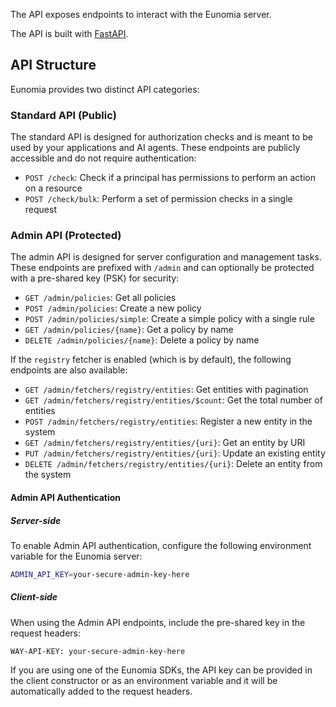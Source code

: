 The API exposes endpoints to interact with the Eunomia server.

The API is built with [FastAPI][fastapi-docs].

## API Structure

Eunomia provides two distinct API categories:

### Standard API (Public)

The standard API is designed for authorization checks and is meant to be used by your applications and AI agents. These endpoints are publicly accessible and do not require authentication:

- `POST /check`: Check if a principal has permissions to perform an action on a resource
- `POST /check/bulk`: Perform a set of permission checks in a single request

### Admin API (Protected)

The admin API is designed for server configuration and management tasks. These endpoints are prefixed with `/admin` and can optionally be protected with a pre-shared key (PSK) for security:

- `GET /admin/policies`: Get all policies
- `POST /admin/policies`: Create a new policy
- `POST /admin/policies/simple`: Create a simple policy with a single rule
- `GET /admin/policies/{name}`: Get a policy by name
- `DELETE /admin/policies/{name}`: Delete a policy by name

If the `registry` fetcher is enabled (which is by default), the following endpoints are also available:

- `GET /admin/fetchers/registry/entities`: Get entities with pagination
- `GET /admin/fetchers/registry/entities/$count`: Get the total number of entities
- `POST /admin/fetchers/registry/entities`: Register a new entity in the system
- `GET /admin/fetchers/registry/entities/{uri}`: Get an entity by URI
- `PUT /admin/fetchers/registry/entities/{uri}`: Update an existing entity
- `DELETE /admin/fetchers/registry/entities/{uri}`: Delete an entity from the system

#### Admin API Authentication

##### Server-side

To enable Admin API authentication, configure the following environment variable for the Eunomia server:

```bash
ADMIN_API_KEY=your-secure-admin-key-here
```

##### Client-side

When using the Admin API endpoints, include the pre-shared key in the request headers:

```
WAY-API-KEY: your-secure-admin-key-here
```

If you are using one of the Eunomia SDKs, the API key can be provided in the client constructor or as an environment variable and it will be automatically added to the request headers.

[fastapi-docs]: https://fastapi.tiangolo.com/
